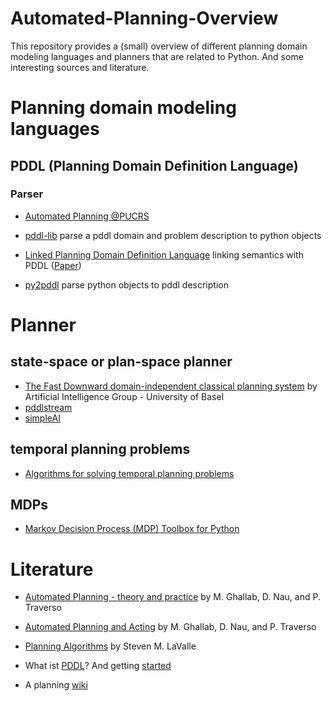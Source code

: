 # Automated-Planning-Overview
This repository provides a (small) overview of different planning domain modeling languages and planners that are related to Python.
And some interesting sources and literature.

# Planning domain modeling languages
## PDDL (Planning Domain Definition Language)
### Parser
- [Automated Planning @PUCRS](https://github.com/pucrs-automated-planning/pddl-parser)

- [pddl-lib](https://pypi.org/project/pddlpy/) parse a pddl domain and problem description to python objects
- [Linked Planning Domain Definition Language](https://github.com/IBM/PDDLS) linking semantics with PDDL ([Paper](https://arxiv.org/pdf/1912.07834.pdf))
- [py2pddl](https://github.com/remykarem/py2pddl) parse python objects to pddl description

# Planner
## state-space or plan-space planner
- [The Fast Downward domain-independent classical planning system](https://github.com/aibasel/downward) by Artificial Intelligence Group - University of Basel
- [pddlstream](https://github.com/caelan/pddlstream)
- [simpleAI](https://github.com/simpleai-team/simpleai)
## temporal planning problems
- [Algorithms for solving temporal planning problems](https://github.com/aig-upf/temporal-planning)

## MDPs
- [Markov Decision Process (MDP) Toolbox for Python](https://github.com/sawcordwell/pymdptoolbox)

# Literature

- [Automated Planning - theory and practice](http://projects.laas.fr/planning/aptp/index.html) by M. Ghallab, D. Nau, and P. Traverso
- [Automated Planning and Acting](http://projects.laas.fr/planning/) by M. Ghallab, D. Nau, and P. Traverso
- [Planning Algorithms](http://lavalle.pl/planning/) by Steven M. LaValle

- What ist [PDDL](http://users.cecs.anu.edu.au/~patrik/pddlman/writing.html)? And getting [started](https://fareskalaboud.github.io/LearnPDDL/)
- A planning [wiki](https://planning.wiki)
